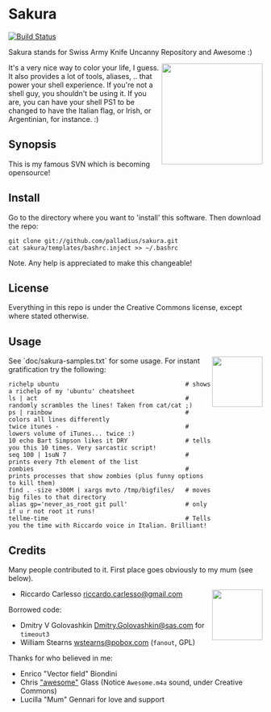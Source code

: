 # Sakura

[![Build Status](https://secure.travis-ci.org/palladius/sakura.png)](http://travis-ci.org/palladius/sakura)

Sakura stands for Swiss Army Knife Uncanny Repository and Awesome :)

 <img src='https://github.com/palladius/sakura/raw/master/images/sakura.jpg' height='200' align='right' />
 
It's a very nice way to color your life, I guess. It also provides a lot of tools, aliases, .. that power 
your shell experience. If you're not a shell guy, you shouldn't be using it. If you are, you can have your
shell PS1 to be changed to have the Italian flag, or Irish, or Argentinian, for instance. :)

## Synopsis

This is my famous SVN which is becoming opensource!

## Install

Go to the directory where you want to 'install' this software. Then download the repo:

	git clone git://github.com/palladius/sakura.git
	cat sakura/templates/bashrc.inject >> ~/.bashrc

Note. Any help is appreciated to make this changeable!

## License

Everything in this repo is under the Creative Commons license, except where stated otherwise.

## Usage

 <img src='https://github.com/palladius/sakura/raw/master/images/color-sample.png' height='100' align='right' />
See `doc/sakura-samples.txt` for some usage. 
For instant gratification try the following:

    richelp ubuntu                                   # shows a richelp of my 'ubuntu' cheatsheet
    ls | act                                         # randomly scrambles the lines! Taken from cat/cat ;)
    ps | rainbow                                     # colors all lines differently
    twice itunes -                                   # lowers volume of iTunes... twice :)
    10 echo Bart Simpson likes it DRY                # tells you this 10 times. Very sarcastic script!
    seq 100 | 1suN 7                                 # prints every 7th element of the list
    zombies                                          # prints processes that show zombies (plus funny options to kill them)
    find . -size +300M | xargs mvto /tmp/bigfiles/   # moves big files to that directory
    alias gp='never_as_root git pull'                # only if u r not root it runs!
    tellme-time                                      # Tells you the time with Riccardo voice in Italian. Brilliant!

## Credits

Many people contributed to it. First place goes obviously to my mum (see below).

 <img src='http://www.palladius.it/palladius.jpg' height='100' align='right' />

- Riccardo Carlesso <riccardo.carlesso@gmail.com>

Borrowed code:

- Dmitry V Golovashkin <Dmitry.Golovashkin@sas.com> for `timeout3`
- William Stearns <wstearns@pobox.com> (`fanout`, GPL)

Thanks for who believed in me:

- Enrico "Vector field" Biondini
- Chris <a href='https://github.com/palladius/sakura/raw/master/sounds/awesome.m4a'>"awesome"</a> Glass (Notice `Awesome.m4a` sound, under Creative Commons)
- Lucilla "Mum" Gennari for love and support
